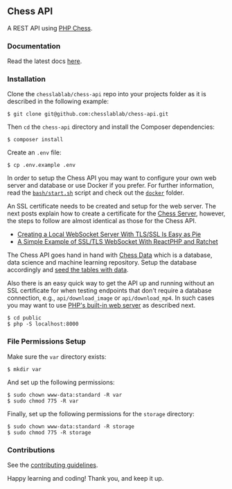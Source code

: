 ## Chess API

A REST API using [PHP Chess](https://github.com/chesslablab/php-chess).

### Documentation

Read the latest docs [here](https://www.chesslablab.com/api/).

### Installation

Clone the `chesslablab/chess-api` repo into your projects folder as it is described in the following example:

    $ git clone git@github.com:chesslablab/chess-api.git

Then `cd` the `chess-api` directory and install the Composer dependencies:

    $ composer install

Create an `.env` file:

    $ cp .env.example .env

In order to setup the Chess API you may want to configure your own web server and database or use Docker if you prefer. For further information, read the [`bash/start.sh`](https://github.com/chesslablab/chess-data/blob/master/bash/start.sh) script and check out the [`docker`](https://github.com/chesslablab/chess-api/tree/main/docker) folder.

An SSL certificate needs to be created and setup for the web server. The next posts explain how to create a certificate for the [Chess Server](https://github.com/chesslablab/chess-server), however, the steps to follow are almost identical as those for the Chess API.

- [Creating a Local WebSocket Server With TLS/SSL Is Easy as Pie](https://medium.com/geekculture/creating-a-local-websocket-server-with-tls-ssl-is-easy-as-pie-de1a2ef058e0)
- [A Simple Example of SSL/TLS WebSocket With ReactPHP and Ratchet](https://medium.com/geekculture/a-simple-example-of-ssl-tls-websocket-with-reactphp-and-ratchet-e03be973f521)

The Chess API goes hand in hand with [Chess Data](https://github.com/chesslablab/chess-data) which is a database, data science and machine learning repository. Setup the database accordingly and [seed the tables with data](https://github.com/chesslablab/chess-data/tree/master/cli#seed-the-tables-with-data).

Also there is an easy quick way to get the API up and running without an SSL certificate for when testing endpoints that don't require a database connection, e.g., `api/download_image` or `api/download_mp4`. In such cases you may want to use [PHP's built-in web server](https://www.php.net/manual/en/features.commandline.webserver.php) as described next.

```
$ cd public
$ php -S localhost:8000
```

### File Permissions Setup

Make sure the `var` directory exists:

```
$ mkdir var
```

And set up the following permissions:

```
$ sudo chown www-data:standard -R var
$ sudo chmod 775 -R var
```

Finally, set up the following permissions for the `storage` directory:

```
$ sudo chown www-data:standard -R storage
$ sudo chmod 775 -R storage
```

### Contributions

See the [contributing guidelines](https://github.com/chesslablab/chess-api/blob/main/CONTRIBUTING.md).

Happy learning and coding! Thank you, and keep it up.
